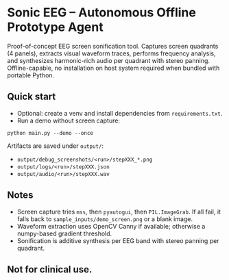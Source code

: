 # Sonic EEG – Autonomous Offline Prototype Agent

Proof-of-concept EEG screen sonification tool. Captures screen quadrants (4 panels), extracts visual waveform traces, performs frequency analysis, and synthesizes harmonic-rich audio per quadrant with stereo panning. Offline-capable, no installation on host system required when bundled with portable Python.

## Quick start

- Optional: create a venv and install dependencies from `requirements.txt`.
- Run a demo without screen capture:

```
python main.py --demo --once
```

Artifacts are saved under `output/`:
- `output/debug_screenshots/<run>/stepXXX_*.png`
- `output/logs/<run>/stepXXX.json`
- `output/audio/<run>/stepXXX.wav`

## Notes

- Screen capture tries `mss`, then `pyautogui`, then `PIL.ImageGrab`. If all fail, it falls back to `sample_inputs/demo_screen.png` or a blank image.
- Waveform extraction uses OpenCV Canny if available; otherwise a numpy-based gradient threshold.
- Sonification is additive synthesis per EEG band with stereo panning per quadrant.

## Not for clinical use.